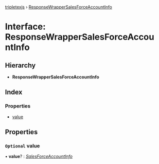 [tripletexjs](../README.md) › [ResponseWrapperSalesForceAccountInfo](responsewrappersalesforceaccountinfo.md)

# Interface: ResponseWrapperSalesForceAccountInfo

## Hierarchy

* **ResponseWrapperSalesForceAccountInfo**

## Index

### Properties

* [value](responsewrappersalesforceaccountinfo.md#optional-value)

## Properties

### `Optional` value

• **value**? : *[SalesForceAccountInfo](salesforceaccountinfo.md)*

